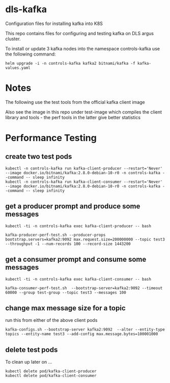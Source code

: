 # dls-kafka
Configuration files for installing kafka into K8S

This repo contains files for configuring and testing kafka on DLS argus cluster.

To install or update 3 kafka nodes into the namespace controls-kafka use the
following command:
```
helm upgrade -i -n controls-kafka kafka2 bitnami/kafka -f kafka-values.yaml
```

# Notes
The following use the test tools from the official kafka client image

Also see the image in this repo under test-image which compiles the client
library and tools - the perf tools in the latter give better statistics

# Performance Testing

## create two test pods

```
kubectl -n controls-kafka run kafka-client-producer --restart='Never' --image docker.io/bitnami/kafka:2.8.0-debian-10-r0 -n controls-kafka --command -- sleep infinity
kubectl -n controls-kafka run kafka-client-consumer --restart='Never' --image docker.io/bitnami/kafka:2.8.0-debian-10-r0 -n controls-kafka --command -- sleep infinity
```

## get a producer prompt and produce some messages
```
kubectl -ti -n controls-kafka exec kafka-client-producer -- bash
```
```
kafka-producer-perf-test.sh --producer-props bootstrap.servers=kafka2:9092 max.request.size=200000000 --topic test3 --throughput -1 --num-records 100 --record-size 1443200
```

## get a consumer prompt and consume some messages
```
kubectl -ti -n controls-kafka exec kafka-client-consumer -- bash
```
```
kafka-consumer-perf-test.sh  --bootstrap-server=kafka2:9092 --timeout 60000 --group test-group --topic test3 --messages 100
```

## change max message size for a topic

run this from either of the above client pods
```
kafka-configs.sh --bootstrap-server kafka2:9092  --alter --entity-type topics --entity-name test3 --add-config max.message.bytes=100001000
```
## delete test pods

To clean up later on ...
```
kubectl delete pod/kafka-client-producer
kubectl delete pod/kafka-client-consumer
```
